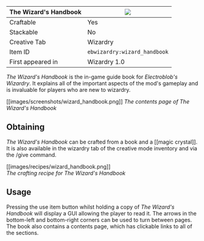 | The Wizard's Handbook |![](https://github.com/Electroblob77/Wizardry/blob/1.12.2/src/main/resources/assets/ebwizardry/textures/items/wizard_handbook.png)|
|---|---|
| Craftable | Yes |
| Stackable | No |
| Creative Tab | Wizardry |
| Item ID | `ebwizardry:wizard_handbook` |
| First appeared in | Wizardry 1.0 |

_The Wizard's Handbook_ is the in-game guide book for _Electroblob's Wizardry_. It explains all of the important aspects of the mod's gameplay and is invaluable for players who are new to wizardry.

[[images/screenshots/wizard_handbook.png]]
_The contents page of The Wizard's Handbook_

## Obtaining
_The Wizard's Handbook_ can be crafted from a book and a [[magic crystal]]. It is also available in the wizardry tab of the creative mode inventory and via the /give command.

[[images/recipes/wizard_handbook.png]]  
_The crafting recipe for The Wizard's Handbook_

## Usage
Pressing the use item button whilst holding a copy of _The Wizard's Handbook_ will display a GUI allowing the player to read it. The arrows in the bottom-left and bottom-right corners can be used to turn between pages. The book also contains a contents page, which has clickable links to all of the sections.